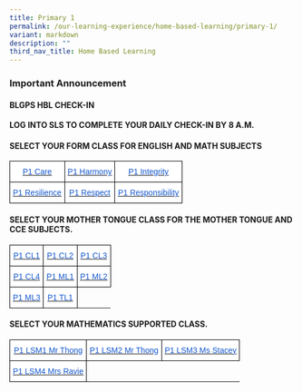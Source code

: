 ```yaml
---
title: Primary 1
permalink: /our-learning-experience/home-based-learning/primary-1/
variant: markdown
description: ""
third_nav_title: Home Based Learning
---
```

### Important&nbsp;Announcement

#### BLGPS HBL CHECK-IN

**LOG INTO SLS TO COMPLETE YOUR DAILY CHECK-IN BY 8 A.M.**

#### SELECT YOUR FORM CLASS FOR&nbsp;ENGLISH AND MATH SUBJECTS&nbsp;

<style type="text/css">
.tg  {border-collapse:collapse;border-spacing:0;}
.tg td{border-color:black;border-style:solid;border-width:1px;font-family:Arial, sans-serif;font-size:14px;
  overflow:hidden;padding:10px 5px;word-break:normal;}
.tg th{border-color:black;border-style:solid;border-width:1px;font-family:Arial, sans-serif;font-size:14px;
  font-weight:normal;overflow:hidden;padding:10px 5px;word-break:normal;}
.tg .tg-db9x{background-color:#FFF;color:#15C;text-align:center;text-decoration:underline;vertical-align:top}
.tg .tg-ktyi{background-color:#FFF;text-align:left;vertical-align:top}
</style>
<table class="tg">
<thead>
  <tr>
    <th class="tg-db9x"><a href="https://docs.google.com/document/d/1fxVmBd6HUWXsvw-wOR0YtUOIiPA39RmF/edit"><span style="color:#15C;background-color:transparent">P1 Care</span></a></th>
    <th class="tg-db9x"><a href="https://docs.google.com/document/d/1zXf58Z3Zs2K89q0H5Q1VnU0avVEp5e0q/edit?usp=drive\_link&amp;ouid=118111759031346281937&amp;rtpof=true&amp;sd=true"><span style="color:#15C;background-color:transparent">P1 Harmony</span></a></th>
    <th class="tg-db9x"><a href="https://docs.google.com/document/d/1qvATrSuf6ZcQ8UnzYUqU4BIgA_jhPXiJ/edit"><span style="color:#15C;background-color:transparent">P1 Integrity</span></a></th>
  </tr>
</thead>
<tbody>
  <tr>
    <td class="tg-db9x"><a href="https://docs.google.com/document/d/1DSE52l-tYb95vkzavwMagJfbW_9tP17G/edit"><span style="color:#15C;background-color:transparent">P1 Resilience</span></a></td>
    <td class="tg-db9x"><a href="https://docs.google.com/document/d/17mgBsg2cmtebguD6QnGrgjtUKtgklK-S/edit"><span style="color:#15C;background-color:transparent">P1 Respect</span></a></td>
    <td class="tg-db9x"><a href="https://docs.google.com/document/d/1r_L9B14LlMOg3fjl69vMuQgNzQQk38t1/edit?usp=sharing&amp;ouid=105417872371350287373&amp;rtpof=true&amp;sd=true"><span style="color:#15C;background-color:transparent">P1 Responsibility</span></a></td>
  
  </tr>
</tbody>
</table>

#### SELECT YOUR MOTHER TONGUE CLASS FOR THE MOTHER TONGUE AND CCE SUBJECTS.

<style type="text/css">
.tg  {border-collapse:collapse;border-spacing:0;}
.tg td{border-color:black;border-style:solid;border-width:1px;font-family:Arial, sans-serif;font-size:14px;
  overflow:hidden;padding:10px 5px;word-break:normal;}
.tg th{border-color:black;border-style:solid;border-width:1px;font-family:Arial, sans-serif;font-size:14px;
  font-weight:normal;overflow:hidden;padding:10px 5px;word-break:normal;}
.tg .tg-db9x{background-color:#FFF;color:#15C;text-align:center;text-decoration:underline;vertical-align:top}
</style>
<table class="tg">
<thead>
  <tr>
    <th class="tg-db9x"><a href="https://docs.google.com/document/d/1HWD2X0BE1tOM8KQ5nuDACRo8sfncF3SQ/edit"><span style="color:#15C;background-color:transparent">P1 CL1</span></a></th>
    <th class="tg-db9x"><a href="https://docs.google.com/document/d/1yByGKkSG9FOeeAxkDuJrnFgP24owT59w/edit"><span style="color:#15C;background-color:transparent">P1 CL2</span></a></th>
    <th class="tg-db9x"><a href="https://docs.google.com/document/d/1c7JjnvLJkQgykKy4t5TYcG2AXdZIZ3n8/edit"><span style="color:#15C;background-color:transparent">P1 CL3</span></a></th>
  </tr>
</thead>
<tbody>
  <tr>
    <td class="tg-db9x"><a href="https://docs.google.com/document/d/1xNSfrrxT1b77CBQp6LFl1pGu1nBmVhCp/edit"><span style="color:#15C;background-color:transparent">P1 CL4</span></a></td>
    <td class="tg-db9x"><a href="https://docs.google.com/document/d/187QYori5LmUSIu71W_Mf4vio3dzJR8iZ/edit"><span style="color:#15C;background-color:transparent">P1 ML1</span></a></td>
    <td class="tg-db9x"><a href="https://docs.google.com/document/d/1d1qMJ2z8HnRTRgr-sjvUIUroQFLXtcpv/edit?rtpof=true&amp;sd=true"><span style="color:#15C;background-color:transparent">P1 ML2</span></a><span style="background-color:transparent"> </span></td>
  </tr>
  <tr>
    <td class="tg-db9x"><a href="https://docs.google.com/document/d/1pEis-Ss_8qpS_5cCim8WA4NKSPI6CeQ-/edit?usp=sharing&amp;ouid=105417872371350287373&amp;rtpof=true&amp;sd=true"><span style="color:#15C;background-color:transparent">P1 ML3</span></a></td>
    <td class="tg-db9x"><a href="https://docs.google.com/document/d/10dv3vNPUIdHl0bRg-3Fn6WXfzmfmZaTK/edit"><span style="color:#15C;background-color:transparent">P1 TL1</span></a></td>
 
  </tr>
</tbody>
</table>

#### SELECT YOUR MATHEMATICS SUPPORTED CLASS.

<style type="text/css">
.tg  {border-collapse:collapse;border-spacing:0;}
.tg td{border-color:black;border-style:solid;border-width:1px;font-family:Arial, sans-serif;font-size:14px;
  overflow:hidden;padding:10px 5px;word-break:normal;}
.tg th{border-color:black;border-style:solid;border-width:1px;font-family:Arial, sans-serif;font-size:14px;
  font-weight:normal;overflow:hidden;padding:10px 5px;word-break:normal;}
.tg .tg-db9x{background-color:#FFF;color:#15C;text-align:center;text-decoration:underline;vertical-align:top}
</style>
<table class="tg">
<thead>
  <tr>
    <th class="tg-db9x"><a href="https://docs.google.com/document/d/17l4vStdZv8npbUXuVbiW4Ci2TaJyjIuG/edit?usp=drive\_link&amp;ouid=118111759031346281937&amp;rtpof=true&amp;sd=true"><span style="color:#15C;background-color:transparent">P1 LSM1 Mr Thong</span></a></th>
    <th class="tg-db9x"><a href="https://docs.google.com/document/d/14iiaIRdojG_y9shjqPQXcTb4XS7ekj2t/edit"><span style="color:#15C;background-color:transparent">P1 LSM2 Mr Thong</span></a></th>
    <th class="tg-db9x"><a href="https://docs.google.com/document/d/1VxxJrmPTS8QcvDmIMWz63duCQ35No89f/edit?usp=drive\_link&amp;ouid=118111759031346281937&amp;rtpof=true&amp;sd=true"><span style="color:#15C;background-color:transparent">P1 LSM3 Ms Stacey</span></a></th>
  </tr>
</thead>
<tbody>
  <tr>
    <td class="tg-db9x"><a href="https://docs.google.com/document/d/1ikack6NklSOCkS5Y9qxqBQ4ZOaZNzMtT/edit"><span style="color:#15C;background-color:transparent">P1 LSM4 Mrs Ravie</span></a></td>
 
  </tr>
</tbody>
</table>